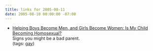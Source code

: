 ```yaml
---
title: links for 2005-08-11
date: 2005-08-10 00:00:00 -07:00
---
```


<ul class="delicious">
	<li>
		<div class="delicious-link"><a href="http://www.focusonyourchild.com/develop/art1/A0000684.html">Helping Boys Become Men, and Girls Become Women: Is My Child Becoming Homosexual?</a></div>
		<div class="delicious-extended">Signs you might be a bad parent.</div>
		<div class="delicious-tags">(tags: <a href="http://del.icio.us/torrez/gay">gay</a>)</div>
	</li>
</ul>
